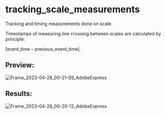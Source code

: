 # tracking_scale_measurements
Tracking and timing measurements done on scale.

Timestamps of measuring line crossing between scales are calculated by principle:

[event_time – previous_event_time].


## Preview:
![Frame_2023-04-28_00-21-09_AdobeExpress](https://user-images.githubusercontent.com/106553826/235004631-8dd53802-a51a-4e12-a796-d07e535c4fe1.gif)


## Results:
![Frame_2023-04-28_00-20-12_AdobeExpress](https://user-images.githubusercontent.com/106553826/235004873-62fdbdfd-a8e8-4a65-a2d4-332bea6ab71b.gif)

